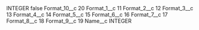 <?xml version="1.0" encoding="UTF-8"?>
<CustomMetadata xmlns="http://soap.sforce.com/2006/04/metadata" xmlns:xsi="http://www.w3.org/2001/XMLSchema-instance" xmlns:xsd="http://www.w3.org/2001/XMLSchema">
    <label>INTEGER</label>
    <protected>false</protected>
    <values>
        <field>Format_10__c</field>
        <value xsi:type="xsd:string">20</value>
    </values>
    <values>
        <field>Format_1__c</field>
        <value xsi:type="xsd:string">11</value>
    </values>
    <values>
        <field>Format_2__c</field>
        <value xsi:type="xsd:string">12</value>
    </values>
    <values>
        <field>Format_3__c</field>
        <value xsi:type="xsd:string">13</value>
    </values>
    <values>
        <field>Format_4__c</field>
        <value xsi:type="xsd:string">14</value>
    </values>
    <values>
        <field>Format_5__c</field>
        <value xsi:type="xsd:string">15</value>
    </values>
    <values>
        <field>Format_6__c</field>
        <value xsi:type="xsd:string">16</value>
    </values>
    <values>
        <field>Format_7__c</field>
        <value xsi:type="xsd:string">17</value>
    </values>
    <values>
        <field>Format_8__c</field>
        <value xsi:type="xsd:string">18</value>
    </values>
    <values>
        <field>Format_9__c</field>
        <value xsi:type="xsd:string">19</value>
    </values>
    <values>
        <field>Name__c</field>
        <value xsi:type="xsd:string">INTEGER</value>
    </values>
</CustomMetadata>
